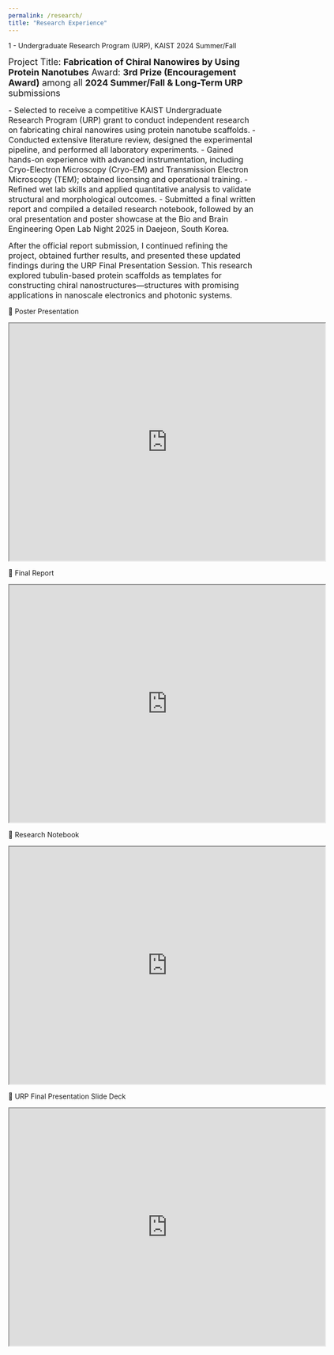 ```yaml
---
permalink: /research/
title: "Research Experience"
---
```


1 - Undergraduate Research Program (URP), KAIST 2024 Summer/Fall

<span style="font-size: 18px;">Project Title: **Fabrication of Chiral Nanowires by Using Protein Nanotubes**
Award: **3rd Prize (Encouragement Award)** among all **2024 Summer/Fall & Long-Term URP** submissions</span>

<span style="font-size: 16px;">- Selected to receive a competitive KAIST Undergraduate Research Program (URP) grant to conduct independent research on fabricating chiral nanowires using protein nanotube scaffolds.</span>
<span style="font-size: 16px;">- Conducted extensive literature review, designed the experimental pipeline, and performed all laboratory experiments.</span>
<span style="font-size: 16px;">- Gained hands-on experience with advanced instrumentation, including Cryo-Electron Microscopy (Cryo-EM) and Transmission Electron Microscopy (TEM); obtained licensing and operational training.</span>
<span style="font-size: 16px;">- Refined wet lab skills and applied quantitative analysis to validate structural and morphological outcomes. </span>
<span style="font-size: 16px;">- Submitted a final written report and compiled a detailed research notebook, followed by an oral presentation and poster showcase at the Bio and Brain Engineering Open Lab Night 2025 in Daejeon, South Korea.</span>

<span style="font-size: 16px;">After the official report submission, I continued refining the project, obtained further results, and presented these updated findings during the URP Final Presentation Session.</span>
<span style="font-size: 16px;">This research explored tubulin-based protein scaffolds as templates for constructing chiral nanostructures—structures with promising applications in nanoscale electronics and photonic systems.</span>


🔗 Poster Presentation 
<iframe src="https://drive.google.com/file/d/18FxxJ-vs4o5ejyYdAvXPKO9wcPfAAXvr/preview" width="640" height="480" allow="autoplay"></iframe>

🔗 Final Report 
<iframe src="https://drive.google.com/file/d/1vnc5KBFhVWGxMGyYZpf-FBPAkaQDi-wV/preview" width="640" height="480" allow="autoplay"></iframe>

🔗 Research Notebook
<iframe src="https://drive.google.com/file/d/1D9OkieXNns66GTgQYglHUznykC7ponw5/preview" width="640" height="480" allow="autoplay"></iframe>

🔗 URP Final Presentation Slide Deck
<iframe src="https://drive.google.com/file/d/1A5X5tzHHquRywi4H3duoFbkycZYOjU6r/preview" width="640" height="480" allow="autoplay"></iframe> 

